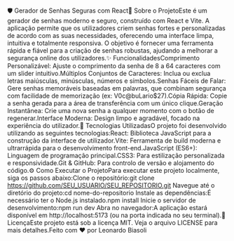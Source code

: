 🛡️ Gerador de Senhas Seguras com React📖 Sobre o ProjetoEste é um gerador de senhas moderno e seguro, construído com React e Vite. A aplicação permite que os utilizadores criem senhas fortes e personalizadas de acordo com as suas necessidades, oferecendo uma interface limpa, intuitiva e totalmente responsiva. O objetivo é fornecer uma ferramenta rápida e fiável para a criação de senhas robustas, ajudando a melhorar a segurança online dos utilizadores.✨ FuncionalidadesComprimento Personalizável: Ajuste o comprimento da senha de 8 a 64 caracteres com um slider intuitivo.Múltiplos Conjuntos de Caracteres: Inclua ou exclua letras maiúsculas, minúsculas, números e símbolos.Senhas Fáceis de Falar: Gere senhas memoráveis baseadas em palavras, que combinam segurança com facilidade de memorização (ex: V0c@buLario$27).Cópia Rápida: Copie a senha gerada para a área de transferência com um único clique.Geração Instantânea: Crie uma nova senha a qualquer momento com o botão de regenerar.Interface Moderna: Design limpo e agradável, focado na experiência do utilizador.🚀 Tecnologias UtilizadasO projeto foi desenvolvido utilizando as seguintes tecnologias:React: Biblioteca JavaScript para a construção da interface de utilizador.Vite: Ferramenta de build moderna e ultrarrápida para o desenvolvimento front-end.JavaScript (ES6+): Linguagem de programação principal.CSS3: Para estilização personalizada e responsividade.Git & GitHub: Para controlo de versão e alojamento do código.⚙️ Como Executar o ProjetoPara executar este projeto localmente, siga os passos abaixo:Clone o repositório:git clone https://github.com/SEU_USUARIO/SEU_REPOSITORIO.git
Navegue até o diretório do projeto:cd nome-do-repositorio
Instale as dependências:É necessário ter o Node.js instalado.npm install
Inicie o servidor de desenvolvimento:npm run dev
Abra no navegador:A aplicação estará disponível em http://localhost:5173 (ou na porta indicada no seu terminal).📄 LicençaEste projeto está sob a licença MIT. Veja o arquivo LICENSE para mais detalhes.Feito com ❤️ por Leonardo Biasoli